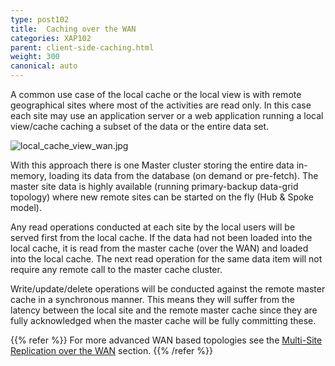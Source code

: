 ```yaml
---
type: post102
title:  Caching over the WAN
categories: XAP102
parent: client-side-caching.html
weight: 300
canonical: auto
---
```




A common use case of the local cache or the local view is with remote geographical sites where most of the activities are read only. In this case each site may use an application server or a web application running a local view/cache caching a subset of the data or the entire data set.

![local_cache_view_wan.jpg](/attachment_files/local_cache_view_wan.jpg)

With this approach there is one Master cluster storing the entire data in-memory, loading its data from the database (on demand or pre-fetch). The master site data is highly available (running primary-backup data-grid topology) where new remote sites can be started on the fly (Hub & Spoke model).

Any read operations conducted at each site by the local users will be served first from the local cache. If the data had not been loaded into the local cache, it is read from the master cache (over the WAN) and loaded into the local cache. The next read operation for the same data item will not require any remote call to the master cache cluster.

Write/update/delete operations will be conducted against the remote master cache in a synchronous manner. This means they will suffer from the latency between the local site and the remote master cache since they are fully acknowledged when the master cache will be fully committing these.

{{% refer %}}
For more advanced WAN based topologies see the [Multi-Site Replication over the WAN](./multi-site-replication-over-the-wan.html) section.
{{% /refer %}}

